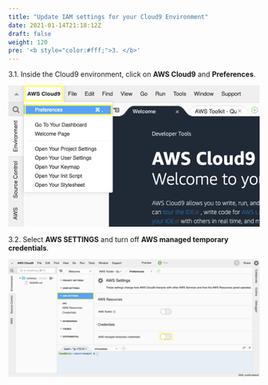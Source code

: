 ```yaml
---
title: "Update IAM settings for your Cloud9 Environment"
date: 2021-01-14T21:18:12Z
draft: false
weight: 120
pre: '<b style="color:#fff;">3. </b>'
---
```


3.1\. Inside the Cloud9 environment, click on **AWS Cloud9** and **Preferences**.

![Cloud9 Preferences](images/cloud9-preferences.png)

3.2\. Select **AWS SETTINGS** and turn off **AWS managed temporary credentials**.

![AWS SETTINGS](images/cloud-aws-settings.png)